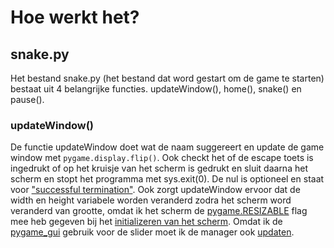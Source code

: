 # Hoe werkt het?

## snake.py
Het bestand snake.py (het bestand dat word gestart om de game te starten) bestaat uit 4 belangrijke functies. updateWindow(), home(), snake() en pause().

### updateWindow()
De functie updateWindow doet wat de naam suggereert en update de game window met `pygame.display.flip()`. Ook checkt het of de escape toets is ingedrukt of op het kruisje van het scherm is gedrukt en sluit daarna het scherm en stopt het programma met sys.exit(0). De nul is optioneel en staat voor ["successful termination"](https://docs.python.org/3/library/sys.html#sys.exit). Ook zorgt updateWindow ervoor dat de width en height variabele worden veranderd zodra het scherm word veranderd van grootte, omdat ik het scherm de [pygame.RESIZABLE](http://www.pygame.org/docs/ref/display.html#pygame.display.set_mode) flag mee heb gegeven bij het [initializeren van het scherm](https://github.com/Wouterr0/Snake/blob/master/snake.py#L35). Omdat ik de [pygame_gui](https://github.com/MyreMylar/pygame_gui) gebruik voor de slider moet ik de manager ook [updaten](https://github.com/Wouterr0/Snake/blob/master/snake.py#L60).

